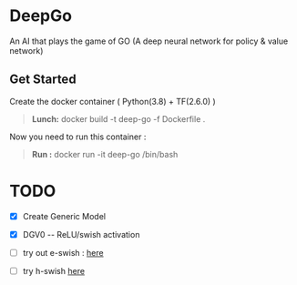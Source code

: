 # DeepGo
An AI that plays the game of GO (A deep neural network for policy &amp; value network)

## Get Started 
Create the docker container ( Python(3.8) + TF(2.6.0) )
> **Lunch:**   docker build -t deep-go -f Dockerfile .

Now you need to run this container : 
> **Run :**   docker run -it deep-go /bin/bash


# TODO

- [x] Create Generic Model
- [x]  DGV0 -- ReLU/swish activation
- [ ] try out e-swish : [here](https://arxiv.org/pdf/1801.07145.pdf)
- [ ] try h-swish [here](https://paperswithcode.com/method/hard-swish)



